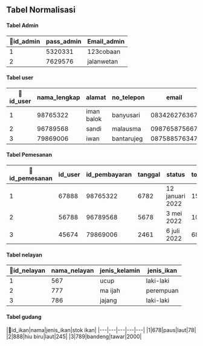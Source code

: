 ## Tabel Normalisasi

#### Tabel Admin
|🔑id_admin|pass_admin|Email_admin|
|---|---|---|
|1|5320331|123cobaan|muhammadsantoso134@gmail.com|
|2|7629576|jalanwetan|iki45@gmail.com|

#### Tabel user
|🔑id_user|nama_lengkap|alamat|no_telepon|email|password|
|---|---|---|---|---|---|
|1|98765322|iman balok|banyusari|083426276367|iman123@gmail.com|456789|
|2|96789568|sandi|malausma|098765875667|sandi031@gmail.com|786457|
|3|79869006|iwan|bantarujeg|087588576347|iwan678@gmail.com|876413|

#### Tabel Pemesanan
|🔑id_pemesanan|id_user|id_pembayaran|tanggal|status|total_harga|
|---|---|---|---|---|---|
|1|67888|98765322|6782|12 januari 2022|150.000|
|2|56788|96789568|5678|3 mei 2022|1000.000|
|3|45674|79869006|2461|6 juli 2022|68.000|

#### Tabel nelayan
|🔑id_nelayan|nama_nelayan|jenis_kelamin|jenis_ikan|
|---|---|---|---|
|1|567|ucup|laki-laki|paus|
|2|777|ma ijah|perempuan|hiu buru|
|3|786|jajang|laki-laki|bandeng|


#### Tabel gudang
|🔑id_ikan|nama|jenis_ikan|stok ikan|
|---|---|---|---|---|
|1|678|paus|laut|78|
|2|888|hiu biru|laut|245|
|3|789|bandeng|tawar|2000|

